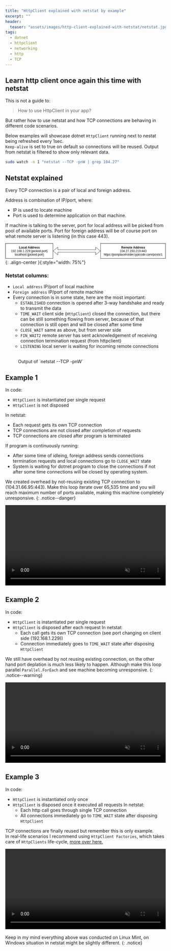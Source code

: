 ```yaml
---
title: "HttpClient explained with netstat by example"
excerpt: ""
header:
  teaser: "assets/images/http-client-explained-with-netstat/netstat.jpg"
tags:
  - dotnet
  - httpclient
  - networking
  - http
  - TCP
---
```


## Learn http client once again this time with netstat

This is not a guide to:

> How to use HttpClient in your app?

But rather how to use netstat and how TCP connections are behaving in different code scenarios.

Below examples will showcase dotnet `HttpClient` running next to nestat being refreshed every 1sec.  
`Keep-alive` is set to true on default so connections will be reused. Output from netstat is filtered to show only relevant data.

```bash
sudo watch -n 1 "netstat --TCP -pnW | grep 104.27"
```

## Netstat explained

Every TCP connection is a pair of local and foreign address.

Address is combination of IP/port, where:

- IP is used to locate machine
- Port is used to determine application on that machine.

If machine is talking to the server, port for local address will be picked from pool of available ports. Port for foreign address will be of course port on what remote server is listening (in this case 443).

![image-center](/assets/images/http-client-explained-with-netstat/tcp-conn.png){: .align-center }{:style="width: 75%"}

### Netstat columns:

- `Local address` IP/port of local machine
- `Foreign address` IP/port of remote machine
- Every connection is in some state, here are the most important:
  - `ESTABLISHED` connection is opened after 3-way handshake and ready to transmit the data
  - `TIME_WAIT` client side (`HttpClient`) closed the connection, but there can be still something flowing from server, because of that connection is still open and will be closed after some time
  - `CLOSE_WAIT` same as above, but from server side
  - `FIN_WAIT2` remote server has sent acknowledgement of receiving connection termination request (from httpclient)
  - `LISTENING` local server is waiting for incoming remote connections

<figure class="align-center">
  <img src="{{ site.url }}{{ site.baseurl }}/assets/images/http-client-explained-with-netstat/ns.png" alt="">
  <figcaption>Output of `netstat --TCP -pnW`</figcaption>
</figure>

## Example 1

In code:

- `HttpClient` is instantiated per single request
- `HttpClient` is not disposed

In netstat:

- Each request gets its own TCP connection
- TCP connections are not closed after completion of requests
- TCP connections are closed after program is terminated

If program is continuously running:

- After some time of idleing, foreign address sends connections termination requests and local connections go to `CLOSE_WAIT` state
- System is waiting for dotnet program to close the connections if not after some time connections will be closed by operating system.

We created overhead by not-reusing existing TCP connection to (104.31.66.95:443).
Make this loop iterate over 65,535 time and you will reach maximum number of ports available, making this machine completely unresponsive.
{: .notice--danger}

<video controls autoplay loop muted width="100%">
  <source src="/assets/images/http-client-explained-with-netstat/example_1.mp4" type="video/mp4">
</video>

## Example 2

In code:

- `HttpClient` is instantiated per single request
- `HttpClient` is disposed after each request
  In netstat:
  - Each call gets its own TCP connection (see port changing on client side (192.168.1.229))
  - Connection immediately goes to `TIME_WAIT` state after disposing `HttpClient`

We still have overhead by not reusing existing connection, on the other hand port deplation is much less likely to happen. Although make this loop parallel `Parallel.ForEach` and see machine becoming unresponsive.
{: .notice--warning}

<video controls autoplay loop muted width="100%">
  <source src="/assets/images/http-client-explained-with-netstat/example_2.mp4" type="video/mp4">
</video>

## Example 3

In code:

- `HttpClient` is instantiated only once
- `HttpClient` is disposed once it executed all requests
  In netstat:
  - Each http call goes through single TCP connection
  - All connections immediately go to `TIME_WAIT` state after disposing `HttpClient`

TCP connections are finally reused but remember this is only example.  
In real-life scenarios I recommend using `HttpClient Factories`, which takes care of `HttpClients` life-cycle, [more over here.](https://dotnetcoretutorials.com/2018/05/03/httpclient-factories-in-net-core-2-1/)

<video controls autoplay loop muted width="100%">
  <source src="/assets/images/http-client-explained-with-netstat/example_3.mp4" type="video/mp4">
</video>

Keep in my mind everything above was conducted on Linux Mint, on Windows situation in netstat might be slightly different.
{: .notice}
